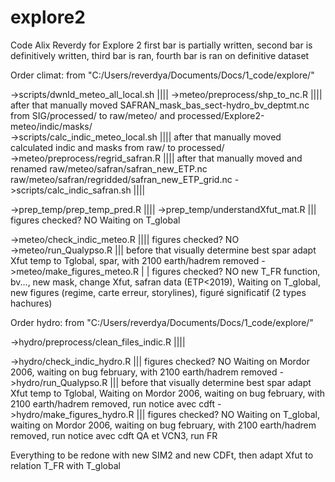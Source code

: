 # explore2
Code Alix Reverdy for Explore 2
first bar is partially written, second bar is definitively written, third bar is ran, fourth bar is ran on definitive dataset



Order climat:
from "C:/Users/reverdya/Documents/Docs/1_code/explore/"

->scripts/dwnld_meteo_all_local.sh			||||
->meteo/preprocess/shp_to_nc.R				||||	after that manually moved SAFRAN_mask_bas_sect-hydro_bv_deptmt.nc from SIG/processed/ to raw/meteo/ and processed/Explore2-meteo/indic/masks/				
->scripts/calc_indic_meteo_local.sh			||||	after that manually moved calculated indic and masks from raw/ to processed/														
->meteo/preprocess/regrid_safran.R			||||	after that manually moved and renamed raw/meteo/safran/safran_new_ETP.nc raw/meteo/safran/regridded/safran_new_ETP_grid.nc
->scripts/calc_indic_safran.sh				||||																				

->prep_temp/prep_temp_pred.R				||||
->prep_temp/understandXfut_mat.R			|||	figures checked? NO																	Waiting on T_global

->meteo/check_indic_meteo.R				||||	figures checked? NO																	
->meteo/run_Qualypso.R					|||	before that visually determine best spar														adapt Xfut temp to Tglobal, spar, with 2100 earth/hadrem removed
->meteo/make_figures_meteo.R				| |	figures checked? NO																	new T_FR function, bv..., new mask, change Xfut, safran data (ETP<2019), Waiting on T_global, new figures (regime, carte erreur, storylines), figuré significatif (2 types hachures)



Order hydro:
from "C:/Users/reverdya/Documents/Docs/1_code/explore/"

->hydro/preprocess/clean_files_indic.R			||||																	

->hydro/check_indic_hydro.R				|||	figures checked? NO																	Waiting on Mordor 2006, waiting on bug february, with 2100 earth/hadrem removed
->hydro/run_Qualypso.R					|||	before that visually determine best spar														adapt Xfut temp to Tglobal, Waiting on Mordor 2006, waiting on bug february, with 2100 earth/hadrem removed, run notice avec cdft
->hydro/make_figures_hydro.R				|||	figures checked? NO																	Waiting on T_global, waiting on Mordor 2006, waiting on bug february, with 2100 earth/hadrem removed, run notice avec cdft QA et VCN3, run FR




Everything to be redone with new SIM2 and new CDFt, then adapt Xfut to relation T_FR with T_global